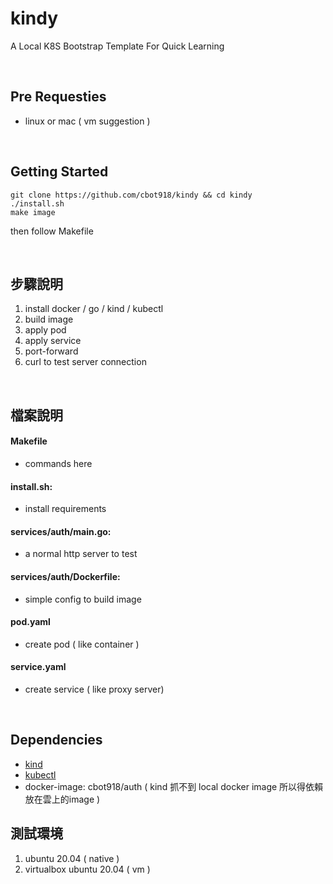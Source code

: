 # kindy
A Local K8S Bootstrap Template For Quick Learning

<br/>

## Pre Requesties
- linux or mac ( vm suggestion )

<br/>

## Getting Started
```
git clone https://github.com/cbot918/kindy && cd kindy
./install.sh
make image
```
then follow Makefile

<br/>

## 步驟說明
1. install docker / go / kind / kubectl
2. build image
3. apply pod
4. apply service
5. port-forward
6. curl to test server connection

<br/>

## 檔案說明
#### Makefile
- commands here
#### install.sh: 
- install requirements
#### services/auth/main.go: 
- a normal http server to test
#### services/auth/Dockerfile: 
- simple config to build image

#### pod.yaml
- create pod ( like container )
#### service.yaml
- create service ( like proxy server)

<br/>

## Dependencies
- [kind](https://kind.sigs.k8s.io/)
- [kubectl](https://github.com/kubernetes/kubectl)
- docker-image: cbot918/auth ( kind 抓不到 local docker image 所以得依賴 放在雲上的image )

## 測試環境
1. ubuntu 20.04 ( native )
2. virtualbox ubuntu 20.04 ( vm )